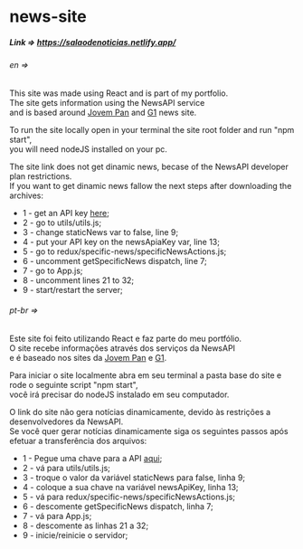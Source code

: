 # news-site
##### Link => https://salaodenoticias.netlify.app/

###### en =>  
This site was made using React and is part of my portfolio.  
The site gets information using the NewsAPI service  
and is based around [Jovem Pan](https://jovempan.com.br/) and [G1](https://g1.globo.com/) news site.  
  
To run the site locally open in your terminal the site root folder and run "npm start",  
you will need nodeJS installed on your pc.  
  
The site link does not get dinamic news, becase of the NewsAPI developer plan restrictions.  
If you want to get dinamic news fallow the next steps after downloading the archives:  
* 1 - get an API key [here](https://newsapi.org/);  
* 2 - go to utils/utils.js;  
* 3 - change staticNews var to false, line 9;  
* 4 - put your API key on the newsApiaKey var, line 13;  
* 5 - go to redux/specific-news/specificNewsActions.js;  
* 6 - uncomment getSpecificNews dispatch, line 7;  
* 7 - go to App.js;  
* 8 - uncomment lines 21 to 32;  
* 9 - start/restart the server;  
  
###### pt-br =>  
Este site foi feito utilizando React e faz parte do meu portfólio.  
O site recebe informações através dos serviços da NewsAPI  
e é baseado nos sites da [Jovem Pan](https://jovempan.com.br/) e [G1](https://g1.globo.com/).  
  
Para iniciar o site localmente abra em seu terminal a pasta base do site e rode o seguinte script "npm start",  
você irá precisar do nodeJS instalado em seu computador.  
  
O link do site não gera notícias dinamicamente, devido às restrições a desenvolvedores da NewsAPI.  
Se você quer gerar notícias dinamicamente siga os seguintes passos após efetuar a transferência dos arquivos:  
* 1 - Pegue uma chave para a API [aqui](https://newsapi.org/);  
* 2 - vá para utils/utils.js;  
* 3 - troque o valor da variável staticNews para false, linha 9;  
* 4 - coloque a sua chave na variável newsApiKey, linha 13;  
* 5 - vá para redux/specific-news/specificNewsActions.js;  
* 6 - descomente getSpecificNews dispatch, linha 7;  
* 7 - vá para App.js;  
* 8 - descomente as linhas 21 a 32;  
* 9 - inicie/reinicie o servidor;  
